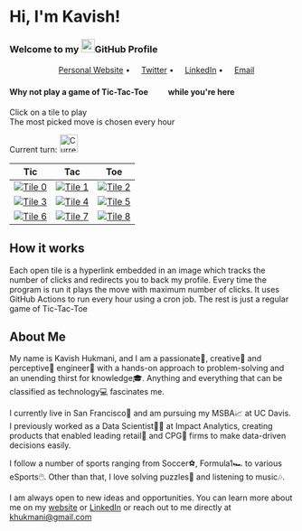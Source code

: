 # Hi, I'm Kavish!
### Welcome to my <img src="https://img.icons8.com/color/96/000000/github--v1.png" height="24"/>GitHub Profile

<p align="center">
  <a href="https://kavishhukmani.me/"><img src="https://img.icons8.com/color/96/000000/internet.png" height="16"/>Personal Website</a> •
  <a href="https://twitter.com/2Gremlin181"><img src="https://img.icons8.com/color/96/000000/twitter-circled.png" height="16"/>Twitter</a> •
  <a href="https://www.linkedin.com/in/kavish-hukmani/"><img src="https://img.icons8.com/color/96/000000/linkedin-circled.png" height="16"/>LinkedIn</a> •
  <a href="mailto:khukmani@gmail.com"><img src="https://img.icons8.com/color/96/000000/email.png" height="16"/>Email</a>
</p>

#### Why not play a game of Tic-Tac-Toe<img src="https://img.icons8.com/material-outlined/96/000000/delete-sign.png" height="16"/><img src="https://img.icons8.com/material-outlined/96/000000/unchecked-circle.png" height="16"/> while you're here
Click on a tile to play  
The most picked move is chosen every hour

Current turn: <img src= "https://github.com/DoubleGremlin181/DoubleGremlin181/blob/master/assets/False.png" alt="Current Turn" width="32"/>

| Tic | Tac | Toe |
|--|--|--|
| [![Tile 0](https://github.com/DoubleGremlin181/DoubleGremlin181/blob/master/assets/False.png)](https://github.com/DoubleGremlin181) | [![Tile 1](https://github.com/DoubleGremlin181/DoubleGremlin181/blob/master/assets/None.png)](https://cntr.click/k6m4pLh) | [![Tile 2](https://github.com/DoubleGremlin181/DoubleGremlin181/blob/master/assets/None.png)](https://cntr.click/0Jy1NdB) |
| [![Tile 3](https://github.com/DoubleGremlin181/DoubleGremlin181/blob/master/assets/None.png)](https://cntr.click/y4BYk8p) | [![Tile 4](https://github.com/DoubleGremlin181/DoubleGremlin181/blob/master/assets/None.png)](https://cntr.click/VCtRg6b) | [![Tile 5](https://github.com/DoubleGremlin181/DoubleGremlin181/blob/master/assets/None.png)](https://cntr.click/b0a0hMb) |
| [![Tile 6](https://github.com/DoubleGremlin181/DoubleGremlin181/blob/master/assets/None.png)](https://cntr.click/sGaY2s4) | [![Tile 7](https://github.com/DoubleGremlin181/DoubleGremlin181/blob/master/assets/True.png)](https://github.com/DoubleGremlin181) | [![Tile 8](https://github.com/DoubleGremlin181/DoubleGremlin181/blob/master/assets/True.png)](https://github.com/DoubleGremlin181) |

## How it works

Each open tile is a hyperlink embedded in an image which tracks the number of clicks and redirects you to back my profile.
Every time the program is run it plays the move with maximum number of clicks.
It uses GitHub Actions to run every hour using a cron job.
The rest is just a regular game of Tic-Tac-Toe
    
## About Me


My name is Kavish Hukmani, and I am a passionate🥇, creative🎨 and perceptive🔭 engineer🔧 with a hands-on approach to problem-solving and an unending thirst for knowledge🎓. Anything and everything that can be classified as technology💻 fascinates me.

I currently live in San Francisco🌉 and am pursuing my MSBA📈 at UC Davis. I previously worked as a Data Scientist🧑‍🔬 at Impact Analytics, creating products that enabled leading retail💃 and CPG🍫 firms to make data-driven decisions easily.

I follow a number of sports ranging from Soccer⚽, Formula1🏎️ to various eSports🖱️. Other than that, I love solving puzzles🧩 and listening to music🎶.

I am always open to new ideas and opportunities. You can learn more about me on my [website](https://kavishhukmani.me/) or [LinkedIn](https://www.linkedin.com/in/kavish-hukmani/) or reach out to me directly at [khukmani@gmail.com](mailto:khukmani@gmail.com)

